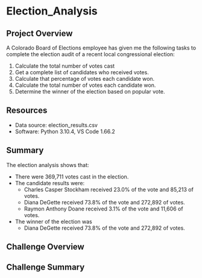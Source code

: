 # Election_Analysis

## Project Overview

A Colorado Board of Elections employee has given me the following tasks to complete the election audit of a recent local congressional election:

1. Calculate the total number of votes cast 
2. Get a complete list of candidates who received votes.
3. Calculate that percentage of votes each candidate won.
4. Calculate the total number of votes each candidate won.
5. Determine the winner of the election based on popular vote.

## Resources

- Data source: election_results.csv
- Software: Python 3.10.4, VS Code 1.66.2

## Summary

The election analysis shows that:

  - There were 369,711 votes cast in the election.
  - The candidate results were:
    - Charles Casper Stockham received 23.0% of the vote and 85,213 of votes.
    - Diana DeGette received 73.8% of the vote and 272,892 of votes.
    - Raymon Anthony Doane received 3.1% of the vote and 11,606 of votes.
  - The winner of the election was
    - Diana DeGette received 73.8% of the vote and 272,892 of votes.

## Challenge Overview

## Challenge Summary

